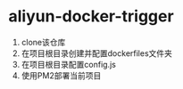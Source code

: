 # aliyun-docker-trigger

1. clone该仓库
1. 在项目根目录创建并配置dockerfiles文件夹
1. 在项目根目录配置config.js
1. 使用PM2部署当前项目